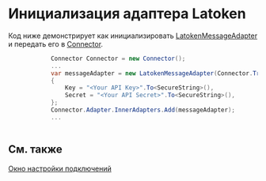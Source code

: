 # Инициализация адаптера Latoken

Код ниже демонстрирует как инициализировать [LatokenMessageAdapter](xref:StockSharp.LATOKEN.LatokenMessageAdapter) и передать его в [Connector](xref:StockSharp.Algo.Connector).

```cs
			Connector Connector = new Connector();				
			...				
			var messageAdapter = new LatokenMessageAdapter(Connector.TransactionIdGenerator)
			{
				Key = "<Your API Key>".To<SecureString>(),
				Secret = "<Your API Secret>".To<SecureString>(),
			};
			Connector.Adapter.InnerAdapters.Add(messageAdapter);
			...	
							
```

## См. также

[Окно настройки подключений](../../../graphical_user_interface/connection_settings_window.md)
